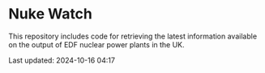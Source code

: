 # Nuke Watch

This repository includes code for retrieving the latest information available on the output of EDF nuclear power plants in the UK.

Last updated: 2024-10-16 04:17